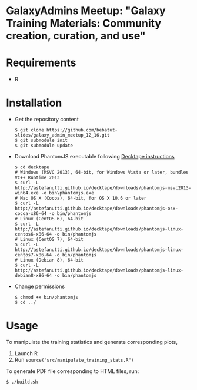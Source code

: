 GalaxyAdmins Meetup: "Galaxy Training Materials: Community creation, curation, and use"
============================================

# Requirements

- R

# Installation

- Get the repository content
    ```
    $ git clone https://github.com/bebatut-slides/galaxy_admin_meetup_12_16.git
    $ git submodule init
    $ git submodule update
    ```

- Download PhantomJS executable following [Decktape instructions](https://github.com/astefanutti/decktape)

    ```
    $ cd decktape
    # Windows (MSVC 2013), 64-bit, for Windows Vista or later, bundles VC++ Runtime 2013
    $ curl -L http://astefanutti.github.io/decktape/downloads/phantomjs-msvc2013-win64.exe -o bin\phantomjs.exe
    # Mac OS X (Cocoa), 64-bit, for OS X 10.6 or later
    $ curl -L http://astefanutti.github.io/decktape/downloads/phantomjs-osx-cocoa-x86-64 -o bin/phantomjs
    # Linux (CentOS 6), 64-bit
    $ curl -L http://astefanutti.github.io/decktape/downloads/phantomjs-linux-centos6-x86-64 -o bin/phantomjs
    # Linux (CentOS 7), 64-bit
    $ curl -L http://astefanutti.github.io/decktape/downloads/phantomjs-linux-centos7-x86-64 -o bin/phantomjs
    # Linux (Debian 8), 64-bit
    $ curl -L http://astefanutti.github.io/decktape/downloads/phantomjs-linux-debian8-x86-64 -o bin/phantomjs
    ```

- Change permissions

    ```
    $ chmod +x bin/phantomjs
    $ cd ../
    ```

# Usage

To manipulate the training statistics and generate corresponding plots,

1. Launch R
2. Run `source("src/manipulate_training_stats.R")`

To generate PDF file corresponding to HTML files, run:

```
$ ./build.sh
```
